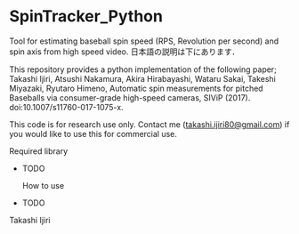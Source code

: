 # SpinTracker_Python
Tool for estimating baseball spin speed (RPS, Revolution per second) and spin axis from high speed video.
日本語の説明は下にあります．

This repository provides a python implementation of the following paper;
Takashi Ijiri, Atsushi Nakamura, Akira Hirabayashi, Wataru Sakai, Takeshi Miyazaki, Ryutaro Himeno, Automatic spin measurements for pitched Baseballs via consumer-grade high-speed cameras, SIViP (2017). doi:10.1007/s11760-017-1075-x.

This code is for research use only. Contact me (takashi.ijiri80@gmail.com) if you would like to use this for commercial use. 

  Required library  
- TODO


  How to use  
- TODO


Takashi Ijiri













